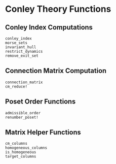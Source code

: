 # Conley Theory Functions

## Conley Index Computations

```@docs
conley_index
morse_sets
invariant_hull
restrict_dynamics
remove_exit_set
```

## Connection Matrix Computation

```@docs
connection_matrix
cm_reduce!
```

## Poset Order Functions

```@docs
admissible_order
renumber_poset!
```

## Matrix Helper Functions

```@docs
cm_columns
homogeneous_columns
is_homogeneous
target_columns
```

